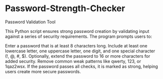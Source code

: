 # Password-Strength-Checker
Password Validation Tool

This Python script ensures strong password creation by validating input against a series of security requirements. The program prompts users to:

Enter a password that is at least 8 characters long.
Include at least one lowercase letter, one uppercase letter, one digit, and one special character (!, @, #, $).
Optionally, extend the password to 16 or more characters for added security.
Remove common weak patterns like qwerty, 123, or 1qaz2wsx.
If the password passes all checks, it is marked as strong, helping users create more secure passwords.
